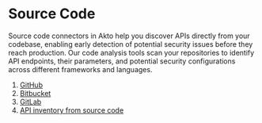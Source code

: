# Source Code

Source code connectors in Akto help you discover APIs directly from your codebase, enabling early detection of potential security issues before they reach production. Our code analysis tools scan your repositories to identify API endpoints, their parameters, and potential security configurations across different frameworks and languages.

1. [GitHub](github.md)
2. [Bitbucket](bitbucket.md)
3. [GitLab](gitlab.md)
4. [API inventory from source code](api-inventory-from-source-code.md)
